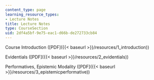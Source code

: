 ```yaml
---
content_type: page
learning_resource_types:
- Lecture Notes
title: Lecture Notes
type: CourseSection
uid: 2df4a5bf-9e75-eac1-d66b-de272733cb84
---
```


Course Introduction ([PDF]({{< baseurl >}}/resources/1_introduction))

Evidentials ([PDF]({{< baseurl >}}/resources/2_evidentials))

Performatives, Epistemic Modality ([PDF]({{< baseurl >}}/resources/3_epistemicperformative))